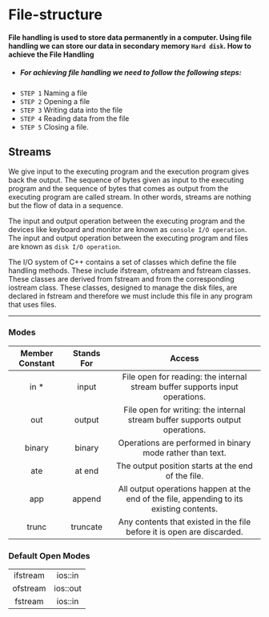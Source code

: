# File-structure


#### File handling is used to store data permanently in a computer. Using file handling we can store our data in secondary memory `Hard disk`. How to achieve the File Handling

- ##### For achieving file handling we need to follow the following steps:
- `STEP 1` Naming a file
- `STEP 2` Opening a file
- `STEP 3` Writing data into the file
- `STEP 4` Reading data from the file
- `STEP 5` Closing a file.


## Streams

We give input to the executing program and the execution program gives back the output. The sequence of bytes given as input to the executing program and the sequence of bytes that comes as output from the executing program are called stream. In other words, streams are nothing but the flow of data in a sequence.

The input and output operation between the executing program and the devices like keyboard and monitor are known as `console I/O operation`. The input and output operation between the executing program and files are known as `disk I/O operation`.



The I/O system of C++ contains a set of classes which define the file handling methods. These include ifstream, ofstream and fstream classes. These classes are derived from fstream and from the corresponding iostream class. These classes, designed to manage the disk files, are declared in fstream and therefore we must include this file in any program that uses files.

<hr>

### Modes

| Member Constant | Stands For | Access |
| :---: | :---: |  :---:   | 
| in * | input | 	File open for reading: the internal stream buffer supports input operations. |
| out | output | File open for writing: the internal stream buffer supports output operations.|
| binary | binary | Operations are performed in binary mode rather than text. |
| ate | at end	 | The output position starts at the end of the file. |
| app | append | All output operations happen at the end of the file, appending to its existing contents. |
| trunc | truncate | Any contents that existed in the file before it is open are discarded. |

### Default Open Modes

|       |       |
| :---: | :---: |
| ifstream | ios::in |
| ofstream | ios::out |
| fstream  | ios::in | ios::out |












